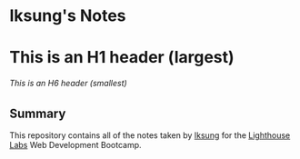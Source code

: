 # Iksung's Notes

# This is an H1 header (largest)
###### This is an H6 header (smallest)

## Summary 

This repository contains all of the notes taken by [Iksung](https://github.com/ikchoi0) for the [Lighthouse Labs](https://www.lighthouselabs.ca/) Web Development Bootcamp.
